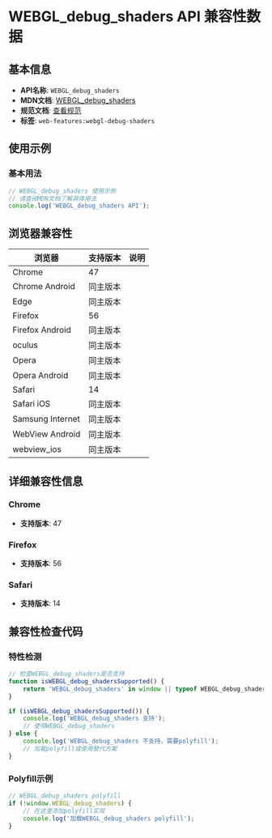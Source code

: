 # WEBGL_debug_shaders API 兼容性数据

## 基本信息

- **API名称**: `WEBGL_debug_shaders`
- **MDN文档**: [WEBGL_debug_shaders](https://developer.mozilla.org/docs/Web/API/WEBGL_debug_shaders)
- **规范文档**: [查看规范](https://registry.khronos.org/webgl/extensions/WEBGL_debug_shaders/)
- **标签**: `web-features:webgl-debug-shaders`

## 使用示例

### 基本用法

```javascript
// WEBGL_debug_shaders 使用示例
// 请查阅MDN文档了解具体用法
console.log('WEBGL_debug_shaders API');
```

## 浏览器兼容性

| 浏览器 | 支持版本 | 说明 |
|--------|----------|------|
| Chrome | 47 |  |
| Chrome Android | 同主版本 |  |
| Edge | 同主版本 |  |
| Firefox | 56 |  |
| Firefox Android | 同主版本 |  |
| oculus | 同主版本 |  |
| Opera | 同主版本 |  |
| Opera Android | 同主版本 |  |
| Safari | 14 |  |
| Safari iOS | 同主版本 |  |
| Samsung Internet | 同主版本 |  |
| WebView Android | 同主版本 |  |
| webview_ios | 同主版本 |  |

## 详细兼容性信息

### Chrome

- **支持版本**: 47

### Firefox

- **支持版本**: 56

### Safari

- **支持版本**: 14

## 兼容性检查代码

### 特性检测

```javascript
// 检查WEBGL_debug_shaders是否支持
function isWEBGL_debug_shadersSupported() {
    return 'WEBGL_debug_shaders' in window || typeof WEBGL_debug_shaders !== 'undefined';
}

if (isWEBGL_debug_shadersSupported()) {
    console.log('WEBGL_debug_shaders 支持');
    // 使用WEBGL_debug_shaders
} else {
    console.log('WEBGL_debug_shaders 不支持，需要polyfill');
    // 加载polyfill或使用替代方案
}
```

### Polyfill示例

```javascript
// WEBGL_debug_shaders polyfill
if (!window.WEBGL_debug_shaders) {
    // 在这里添加polyfill实现
    console.log('加载WEBGL_debug_shaders polyfill');
}
```

